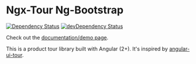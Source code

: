 # Ngx-Tour Ng-Bootstrap
[![Dependency Status](https://david-dm.org/isaacplmann/ngx-tour-ng-bootstrap.svg)](https://david-dm.org/isaacplmann/ngx-tour-ng-bootstrap)
[![devDependency Status](https://david-dm.org/isaacplmann/ngx-tour-ng-bootstrap/dev-status.svg)](https://david-dm.org/isaacplmann/ngx-tour-ng-bootstrap?type=dev)

Check out the [documentation/demo page](https://isaacplmann.github.io/ngx-tour).

This is a product tour library built with Angular (2+).  It's inspired by [angular-ui-tour](http://benmarch.github.io/angular-ui-tour).
